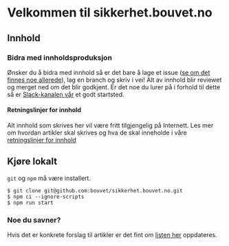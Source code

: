 # Velkommen til sikkerhet.bouvet.no

## Innhold

### Bidra med innholdsproduksjon

Ønsker du å bidra med innhold så er det bare å lage et issue ([se om det finnes noe allerede](https://github.com/bouvet/sikkerhet.bouvet.no/issues)), lag en branch og skriv i vei! Alt av innhold blir reviewet og merget ned om det blir godkjent. Er det noe du lurer på i forhold til dette så er [Slack-kanalen vår](https://bouvet.slack.com/archives/C0447R83U6M) et godt startsted.

#### Retningslinjer for innhold

Alt innhold som skrives her vil være fritt tilgjengelig på Internett. Les mer om hvordan artikler skal skrives og hva de skal inneholde i våre [retningslinjer for innhold](docs/content-guidelines.md)

## Kjøre lokalt

`git` og `npm` må være installert.

    $ git clone git@github.com:bouvet/sikkerhet.bouvet.no.git
    $ npm ci --ignore-scripts
    $ npm run start

### Noe du savner?

Hvis det er konkrete forslag til artikler er det fint om [listen her](https://github.com/bouvet/sikkerhet.bouvet.no/issues/22) oppdateres.

